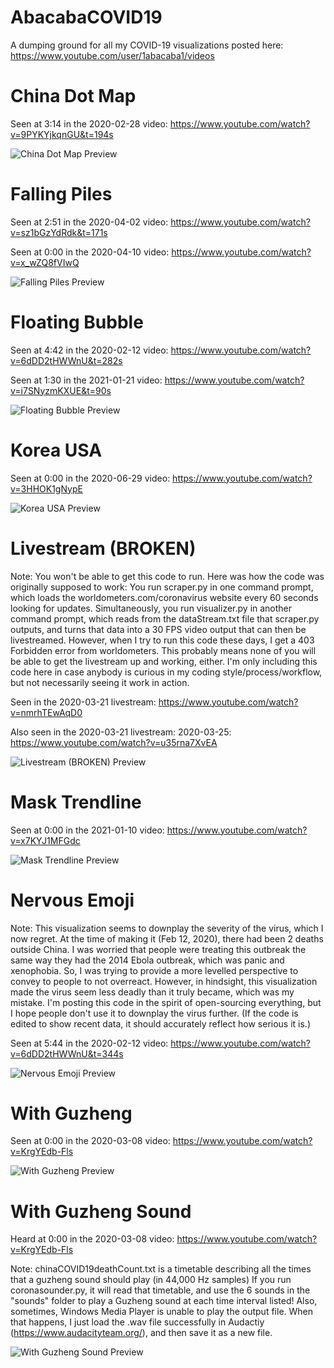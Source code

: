 # AbacabaCOVID19
A dumping ground for all my COVID-19 visualizations posted here: https://www.youtube.com/user/1abacaba1/videos

# China Dot Map

Seen at 3:14 in the 2020-02-28 video: https://www.youtube.com/watch?v=9PYKYjkqnGU&t=194s

![China Dot Map Preview](https://github.com/carykh/AbacabaCOVID19/blob/main/chinaDotMap/chinaDotMapPreview.png?raw=true)

# Falling Piles

Seen at 2:51 in the 2020-04-02 video: https://www.youtube.com/watch?v=sz1bGzYdRdk&t=171s

Seen at 0:00 in the 2020-04-10 video: https://www.youtube.com/watch?v=x_wZQ8fVIwQ

![Falling Piles Preview](https://github.com/carykh/AbacabaCOVID19/blob/main/fallingPiles/fallingPilesPreview.png?raw=true)

# Floating Bubble

Seen at 4:42 in the 2020-02-12 video: https://www.youtube.com/watch?v=6dDD2tHWWnU&t=282s

Seen at 1:30 in the 2021-01-21 video: https://www.youtube.com/watch?v=i7SNyzmKXUE&t=90s

![Floating Bubble Preview](https://github.com/carykh/AbacabaCOVID19/blob/main/floatingBubble/floatingBubblePreview.png?raw=true)

# Korea USA

Seen at 0:00 in the 2020-06-29 video: https://www.youtube.com/watch?v=3HHOK1gNypE

![Korea USA Preview](https://github.com/carykh/AbacabaCOVID19/blob/main/koreaUSA/koreaUSApreview.png?raw=true)

# Livestream (BROKEN)

Note: You won't be able to get this code to run. Here was how the code was originally supposed to work: You run scraper.py in one command prompt, which loads the worldometers.com/coronavirus website every 60 seconds looking for updates. Simultaneously, you run visualizer.py in another command prompt, which reads from the dataStream.txt file that scraper.py outputs, and turns that data into a 30 FPS video output that can then be livestreamed. However, when I try to run this code these days, I get a 403 Forbidden error from worldometers. This probably means none of you will be able to get the livestream up and working, either. I'm only including this code here in case anybody is curious in my coding style/process/workflow, but not necessarily seeing it work in action.

Seen in the 2020-03-21 livestream: https://www.youtube.com/watch?v=nmrhTEwAqD0

Also seen in the 2020-03-21 livestream: 2020-03-25: https://www.youtube.com/watch?v=u35rna7XvEA

![Livestream (BROKEN) Preview](https://github.com/carykh/AbacabaCOVID19/blob/main/livestreamBROKEN/livestreamBROKENpreview.png?raw=true)

# Mask Trendline

Seen at 0:00 in the 2021-01-10 video: https://www.youtube.com/watch?v=x7KYJ1MFGdc

![Mask Trendline Preview](https://github.com/carykh/AbacabaCOVID19/blob/main/maskTrendline/maskTrendlinePreview.png?raw=true)

# Nervous Emoji

Note: This visualization seems to downplay the severity of the virus, which I now regret. At the time of making it (Feb 12, 2020), there had been 2 deaths outside China. I was worried that people were treating this outbreak the same way they had the 2014 Ebola outbreak, which was panic and xenophobia. So, I was trying to provide a more levelled perspective to convey to people to not overreact. However, in hindsight, this visualization made the virus seem less deadly than it truly became, which was my mistake. I'm posting this code in the spirit of open-sourcing everything, but I hope people don't use it to downplay the virus further. (If the code is edited to show recent data, it should accurately reflect how serious it is.)

Seen at 5:44 in the 2020-02-12 video: https://www.youtube.com/watch?v=6dDD2tHWWnU&t=344s

![Nervous Emoji Preview](https://github.com/carykh/AbacabaCOVID19/blob/main/nervousEmoji/nervousEmojiPreview.png?raw=true)

# With Guzheng

Seen at 0:00 in the 2020-03-08 video: https://www.youtube.com/watch?v=KrgYEdb-Fls

![With Guzheng Preview](https://github.com/carykh/AbacabaCOVID19/blob/main/withGuzheng/withGuzhengPreview.png?raw=true)

# With Guzheng Sound

Heard at 0:00 in the 2020-03-08 video: https://www.youtube.com/watch?v=KrgYEdb-Fls

Note: chinaCOVID19deathCount.txt is a timetable describing all the times that a guzheng sound should play (in 44,000 Hz samples) If you run coronasounder.py, it will read that timetable, and use the 6 sounds in the "sounds" folder to play a Guzheng sound at each time interval listed! Also, sometimes, Windows Media Player is unable to play the output file. When that happens, I just load the .wav file successfully in Audactiy (https://www.audacityteam.org/), and then save it as a new file.

![With Guzheng Sound Preview](https://github.com/carykh/AbacabaCOVID19/blob/main/withGuzhengSound/withGuzhengSoundPreview.png?raw=true)
